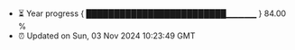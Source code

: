 - ⏳ Year progress { █████████████████████████▁▁▁▁▁ } 84.00 %
- ⏰ Updated on Sun, 03 Nov 2024 10:23:49 GMT

